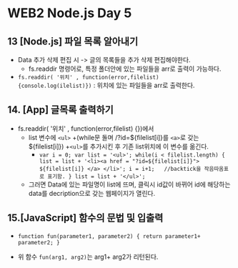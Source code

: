 
# WEB2 Node.js Day 5  


## 13 [Node.js] 파일 목록 알아내기
+ Data 추가 삭제 편집 시 -> 글의 목록들을 추가 삭제 편집해야한다.
	+ fs.readdir 명령어로, 특정 폴더안에 있는 파일들을 arr로 출력이 가능하다.
+ `fs.readdir( '위치' , function(error,filelist) {console.log(ilelist)})` : 위치에 있는 파일들을 arr로 출력한다.

## 14. [App] 글목록 출력하기

+ fs.readdir( '위치' , function(error,filelist) {})에서
	+ list 변수에 `<ul>` +(while문 돌며 /?id=${filelist[i]}를 `<a>`로 갖는 ${filelist[i]}) +`<ul>`를 추가시킨 후 기존 list위치에 이 변수를 옮긴다.
		+ `
		  var i = 0;
		  var list = '<ul>';
		  while(i < filelist.length)
		  {	
		    list = list + '<li><a href = "?id=${filelist[i]}"> ${filelist[i]} </a> </li>';
		    i = i+1;   //backtick을 작음따옴표로 표기함.
		   }
		  list = list + '</ul>';
		  `
	+ 그러면 Data에 있는 파일명이 list에 뜨며, 클릭시 id값이 바뀌어 id에 해당하는 data를 decription으로 갖는 웹페이지가 열린다.



## 15.[JavaScript] 함수의 문법 및 입출력
+ 
   `function fun(parameter1, parameter2) {
	return parameter1+ parameter2;
	}`

+ 위 함수 `fun(arg1, arg2)`는 arg1+ arg2가 리턴된다.

